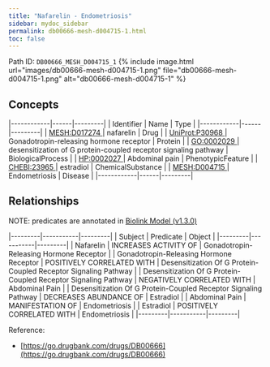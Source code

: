 ```yaml
---
title: "Nafarelin - Endometriosis"
sidebar: mydoc_sidebar
permalink: db00666-mesh-d004715-1.html
toc: false 
---
```



Path ID: `DB00666_MESH_D004715_1`
{% include image.html url="images/db00666-mesh-d004715-1.png" file="db00666-mesh-d004715-1.png" alt="db00666-mesh-d004715-1" %}

## Concepts

|------------|------|---------|
| Identifier | Name | Type    |
|------------|------|---------|
| <a href="https://identifiers.org/MESH:D017274">MESH:D017274 </a> | nafarelin | Drug |
| <a href="https://identifiers.org/UniProt:P30968">UniProt:P30968 </a> | Gonadotropin-releasing hormone receptor | Protein |
| <a href="https://identifiers.org/GO:0002029">GO:0002029 </a> | desensitization of G protein-coupled receptor signaling pathway | BiologicalProcess |
| <a href="https://identifiers.org/HP:0002027">HP:0002027 </a> | Abdominal pain | PhenotypicFeature |
| <a href="https://identifiers.org/CHEBI:23965">CHEBI:23965 </a> | estradiol | ChemicalSubstance |
| <a href="https://identifiers.org/MESH:D004715">MESH:D004715 </a> | Endometriosis | Disease |
|------------|------|---------|

## Relationships


NOTE: predicates are annotated in <a href="https://github.com/biolink/biolink-model/releases/tag/v1.3.0">Biolink Model (v1.3.0)</a>

|---------|-----------|---------|
| Subject | Predicate | Object  |
|---------|-----------|---------|
| Nafarelin | INCREASES ACTIVITY OF | Gonadotropin-Releasing Hormone Receptor |
| Gonadotropin-Releasing Hormone Receptor | POSITIVELY CORRELATED WITH | Desensitization Of G Protein-Coupled Receptor Signaling Pathway |
| Desensitization Of G Protein-Coupled Receptor Signaling Pathway | NEGATIVELY CORRELATED WITH | Abdominal Pain |
| Desensitization Of G Protein-Coupled Receptor Signaling Pathway | DECREASES ABUNDANCE OF | Estradiol |
| Abdominal Pain | MANIFESTATION OF | Endometriosis |
| Estradiol | POSITIVELY CORRELATED WITH | Endometriosis |
|---------|-----------|---------|

Reference: 
  - [https://go.drugbank.com/drugs/DB00666](https://go.drugbank.com/drugs/DB00666)
